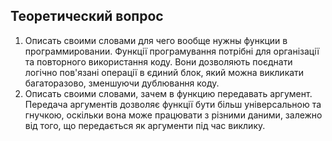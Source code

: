 ## Теоретический вопрос 

1. Описать своими словами для чего вообще нужны функции в программировании. 
Функції програмування потрібні для організації та повторного використання коду. Вони дозволяють поєднати логічно пов'язані операції в єдиний блок, який можна викликати багаторазово, зменшуючи дублювання коду. 
2. Описать своими словами, зачем в функцию передавать аргумент.
Передача аргументів дозволяє функції бути більш універсальною та гнучкою, оскільки вона може працювати з різними даними, залежно від того, що передається як аргументи під час виклику.